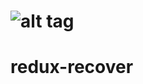 # ![alt tag](https://raw.githubusercontent.com/hajjiTarik/redux-recover/master/icon.png)
# redux-recover
